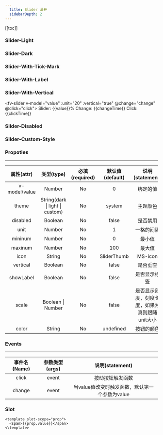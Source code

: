 ```yaml
---
  title: Slider 滑杆
  sidebarDepth: 2
---
```

  
[[toc]]

<script>
  export default {
    data(){
      return {
        value:50,
        changeTime:0,
        clickTime:0
      }
    },
    methods:{
      change(){
        this.changeTime++;
      },
      click(){
        this.clickTime++;
      }
    }
  }
</script>

### Slider-Light
   
<fv-slider theme="light">
</fv-slider>

### Slider-Dark

<fv-slider theme="dark">
</fv-slider>

### Slider-With-Tick-Mark

<fv-slider :scale="20" :unit="2">
</fv-slider>

### Slider-With-Label

<fv-slider :scale="20" :showLabel="true" :unit="20">
<template slot-scope="prop" >
  <span>{{prop.value}}</span>
</template>
</fv-slider>

### Slider-With-Vertical

<fv-slider v-model="value" :unit="20" :vertical="true" @change="change" @click="click">
</fv-slider>
Slider: {{value}}%  Change: {{changeTime}} Click: {{clickTime}}


### Silder-Disabled
<fv-slider disabled>
</fv-slider>   

### Silder-Custom-Style
<fv-slider v-model="value" style="width:150px;" showLabel color="#2ed573">
<template slot-scope="prop">
{{prop.value}}
</template>
</fv-slider>   

### Propoties
---
|    属性(attr)    |             类型(type)             | 必填(required) | 默认值(default) |                 说明(statement)                 |
|:----------------:|:----------------------------------:|:--------------:|:---------------:|:-----------------------------------------------:|
|      v-model/value       |              Number               |      No       |       0        |  绑定的值   |
|      theme       |       String(dark \| light \| custom)   |      No       |       system        |  主题颜色   |
|      disabled       |       Boolean   |      No       |       false        |   是否禁用  |
|      unit       |       Number   |      No       |       1        |   一格的间隔  |
|      mininum       |       Number   |      No       |       0        |   最小值  |
|      maxinum    |   Number | No | 100 | 最大值 |
| icon | String | No | SliderThumb | MS-icon |
| vertical | Boolean | No | false | 是否垂直 |
| showLabel | Boolean | No | false | 是否显示标签 | 
| scale | Boolean \| Number | No | false | 是否显示刻度，刻度长度，如果为真则跟随unit大小 |
| color | String | No | undefined | 按钮的颜色 |

### Events
---
| 事件名(Name) | 参数类型(args) | 说明(statement) |
|:------------:|:--------------:|:---------------:|
|    click     |     event      | 按动按钮触发函数 |
| change | event | 当value值改变时触发函数，默认第一个参数为value |

### Slot
``` vue
<template slot-scope="prop">
  <span>{{prop.value}}</span>
<\template>
```






  
